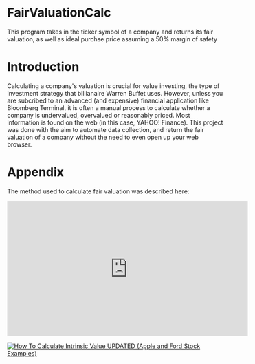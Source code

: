 # FairValuationCalc
This program takes in the ticker symbol of a company and returns its fair valuation, as well as ideal purchse price assuming a 50% margin of safety

# Introduction
Calculating a company's valuation is crucial for value investing, the type of investment strategy that billianaire Warren Buffet uses. However, unless you are subcribed to an advanced (and expensive) financial application like Bloomberg Terminal, it is often a manual process to calculate whether a company is undervalued, overvalued or reasonably priced. Most information is found on the web (in this case, YAHOO! Finance). This project was done with the aim to automate data collection, and return the fair valuation of a company without the need to even open up your web browser.

# Appendix
The method used to calculate fair valuation was described here: 
<iframe width="560" height="315" src="https://www.youtube.com/embed/nX2DcXOrtuo" title="YouTube video player" frameborder="0" allow="accelerometer; autoplay; clipboard-write; encrypted-media; gyroscope; picture-in-picture" allowfullscreen></iframe>

[![How To Calculate Intrinsic Value UPDATED (Apple and Ford Stock Examples)](https://img.youtube.com/vi/cI8ZSf0nkFs/0.jpg)](https://www.youtube.com/watch?v=cI8ZSf0nkFs)
